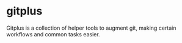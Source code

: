 # gitplus

Gitplus is a collection of helper tools to augment git, making certain workflows
and common tasks easier.
